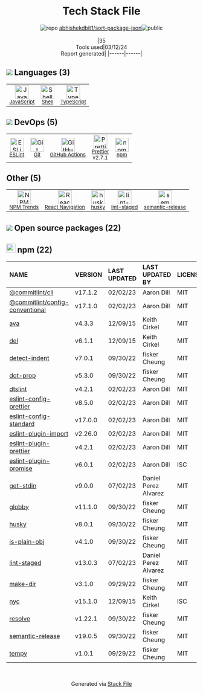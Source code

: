 <!--
&lt;--- Readme.md Snippet without images Start ---&gt;
## Tech Stack
abhishekdbit1/sort-package-json is built on the following main stack:

- [JavaScript](https://developer.mozilla.org/en-US/docs/Web/JavaScript) – Languages
- [Shell](https://en.wikipedia.org/wiki/Shell_script) – Languages
- [TypeScript](http://www.typescriptlang.org) – Languages
- [ESLint](http://eslint.org/) – Code Review
- [GitHub Actions](https://github.com/features/actions) – Continuous Integration
- [Prettier](https://prettier.io/) – Code Review
- [React Navigation](https://reactnavigation.org/) – Cross-Platform Mobile Tools

Full tech stack [here](/techstack.md)

&lt;--- Readme.md Snippet without images End ---&gt;

&lt;--- Readme.md Snippet with images Start ---&gt;
## Tech Stack
abhishekdbit1/sort-package-json is built on the following main stack:

- <img width='25' height='25' src='https://img.stackshare.io/service/1209/javascript.jpeg' alt='JavaScript'/> [JavaScript](https://developer.mozilla.org/en-US/docs/Web/JavaScript) – Languages
- <img width='25' height='25' src='https://img.stackshare.io/service/4631/default_c2062d40130562bdc836c13dbca02d318205a962.png' alt='Shell'/> [Shell](https://en.wikipedia.org/wiki/Shell_script) – Languages
- <img width='25' height='25' src='https://img.stackshare.io/service/1612/bynNY5dJ.jpg' alt='TypeScript'/> [TypeScript](http://www.typescriptlang.org) – Languages
- <img width='25' height='25' src='https://img.stackshare.io/service/3337/Q4L7Jncy.jpg' alt='ESLint'/> [ESLint](http://eslint.org/) – Code Review
- <img width='25' height='25' src='https://img.stackshare.io/service/11563/actions.png' alt='GitHub Actions'/> [GitHub Actions](https://github.com/features/actions) – Continuous Integration
- <img width='25' height='25' src='https://img.stackshare.io/service/7035/default_66f265943abed56bcdbfca1c866a4261b1fbb063.jpg' alt='Prettier'/> [Prettier](https://prettier.io/) – Code Review
- <img width='25' height='25' src='https://img.stackshare.io/service/6422/react-navigation.png' alt='React Navigation'/> [React Navigation](https://reactnavigation.org/) – Cross-Platform Mobile Tools

Full tech stack [here](/techstack.md)

&lt;--- Readme.md Snippet with images End ---&gt;
-->
<div align="center">

# Tech Stack File
![](https://img.stackshare.io/repo.svg "repo") [abhishekdbit1/sort-package-json](https://github.com/abhishekdbit1/sort-package-json)![](https://img.stackshare.io/public_badge.svg "public")
<br/><br/>
|35<br/>Tools used|03/12/24 <br/>Report generated|
|------|------|
</div>

## <img src='https://img.stackshare.io/languages.svg'/> Languages (3)
<table><tr>
  <td align='center'>
  <img width='36' height='36' src='https://img.stackshare.io/service/1209/javascript.jpeg' alt='JavaScript'>
  <br>
  <sub><a href="https://developer.mozilla.org/en-US/docs/Web/JavaScript">JavaScript</a></sub>
  <br>
  <sub></sub>
</td>

<td align='center'>
  <img width='36' height='36' src='https://img.stackshare.io/service/4631/default_c2062d40130562bdc836c13dbca02d318205a962.png' alt='Shell'>
  <br>
  <sub><a href="https://en.wikipedia.org/wiki/Shell_script">Shell</a></sub>
  <br>
  <sub></sub>
</td>

<td align='center'>
  <img width='36' height='36' src='https://img.stackshare.io/service/1612/bynNY5dJ.jpg' alt='TypeScript'>
  <br>
  <sub><a href="http://www.typescriptlang.org">TypeScript</a></sub>
  <br>
  <sub></sub>
</td>

</tr>
</table>

## <img src='https://img.stackshare.io/devops.svg'/> DevOps (5)
<table><tr>
  <td align='center'>
  <img width='36' height='36' src='https://img.stackshare.io/service/3337/Q4L7Jncy.jpg' alt='ESLint'>
  <br>
  <sub><a href="http://eslint.org/">ESLint</a></sub>
  <br>
  <sub></sub>
</td>

<td align='center'>
  <img width='36' height='36' src='https://img.stackshare.io/service/1046/git.png' alt='Git'>
  <br>
  <sub><a href="http://git-scm.com/">Git</a></sub>
  <br>
  <sub></sub>
</td>

<td align='center'>
  <img width='36' height='36' src='https://img.stackshare.io/service/11563/actions.png' alt='GitHub Actions'>
  <br>
  <sub><a href="https://github.com/features/actions">GitHub Actions</a></sub>
  <br>
  <sub></sub>
</td>

<td align='center'>
  <img width='36' height='36' src='https://img.stackshare.io/service/7035/default_66f265943abed56bcdbfca1c866a4261b1fbb063.jpg' alt='Prettier'>
  <br>
  <sub><a href="https://prettier.io/">Prettier</a></sub>
  <br>
  <sub>v2.7.1</sub>
</td>

<td align='center'>
  <img width='36' height='36' src='https://img.stackshare.io/service/1120/lejvzrnlpb308aftn31u.png' alt='npm'>
  <br>
  <sub><a href="https://www.npmjs.com/">npm</a></sub>
  <br>
  <sub></sub>
</td>

</tr>
</table>

## Other (5)
<table><tr>
  <td align='center'>
  <img width='36' height='36' src='https://img.stackshare.io/service/12294/empty-logo-square.png' alt='NPM Trends'>
  <br>
  <sub><a href="https://www.npmtrends.com/">NPM Trends</a></sub>
  <br>
  <sub></sub>
</td>

<td align='center'>
  <img width='36' height='36' src='https://img.stackshare.io/service/6422/react-navigation.png' alt='React Navigation'>
  <br>
  <sub><a href="https://reactnavigation.org/">React Navigation</a></sub>
  <br>
  <sub></sub>
</td>

<td align='center'>
  <img width='36' height='36' src='https://img.stackshare.io/service/9527/5502029.jpeg' alt='husky'>
  <br>
  <sub><a href="https://github.com/typicode/husky">husky</a></sub>
  <br>
  <sub></sub>
</td>

<td align='center'>
  <img width='36' height='36' src='https://img.stackshare.io/service/10577/11071.jpeg' alt='lint-staged'>
  <br>
  <sub><a href="https://github.com/okonet/lint-staged">lint-staged</a></sub>
  <br>
  <sub></sub>
</td>

<td align='center'>
  <img width='36' height='36' src='https://img.stackshare.io/service/10156/12867925.png' alt='semantic-release'>
  <br>
  <sub><a href="https://github.com/semantic-release/semantic-release">semantic-release</a></sub>
  <br>
  <sub></sub>
</td>

</tr>
</table>


## <img src='https://img.stackshare.io/group.svg' /> Open source packages (22)</h2>

## <img width='24' height='24' src='https://img.stackshare.io/service/1120/lejvzrnlpb308aftn31u.png'/> npm (22)

|NAME|VERSION|LAST UPDATED|LAST UPDATED BY|LICENSE|VULNERABILITIES|
|:------|:------|:------|:------|:------|:------|
|[@commitlint/cli](https://www.npmjs.com/@commitlint/cli)|v17.1.2|02/02/23|Aaron Dill |MIT|N/A|
|[@commitlint/config-conventional](https://www.npmjs.com/@commitlint/config-conventional)|v17.1.0|02/02/23|Aaron Dill |MIT|N/A|
|[ava](https://www.npmjs.com/ava)|v4.3.3|12/09/15|Keith Cirkel |MIT|N/A|
|[del](https://www.npmjs.com/del)|v6.1.1|12/09/15|Keith Cirkel |MIT|N/A|
|[detect-indent](https://www.npmjs.com/detect-indent)|v7.0.1|09/30/22|fisker Cheung |MIT|N/A|
|[dot-prop](https://www.npmjs.com/dot-prop)|v5.3.0|09/30/22|fisker Cheung |MIT|N/A|
|[dtslint](https://www.npmjs.com/dtslint)|v4.2.1|02/02/23|Aaron Dill |MIT|N/A|
|[eslint-config-prettier](https://www.npmjs.com/eslint-config-prettier)|v8.5.0|02/02/23|Aaron Dill |MIT|N/A|
|[eslint-config-standard](https://www.npmjs.com/eslint-config-standard)|v17.0.0|02/02/23|Aaron Dill |MIT|N/A|
|[eslint-plugin-import](https://www.npmjs.com/eslint-plugin-import)|v2.26.0|02/02/23|Aaron Dill |MIT|N/A|
|[eslint-plugin-prettier](https://www.npmjs.com/eslint-plugin-prettier)|v4.2.1|02/02/23|Aaron Dill |MIT|N/A|
|[eslint-plugin-promise](https://www.npmjs.com/eslint-plugin-promise)|v6.0.1|02/02/23|Aaron Dill |ISC|N/A|
|[get-stdin](https://www.npmjs.com/get-stdin)|v9.0.0|07/02/23|Daniel Perez Alvarez |MIT|N/A|
|[globby](https://www.npmjs.com/globby)|v11.1.0|09/30/22|fisker Cheung |MIT|N/A|
|[husky](https://www.npmjs.com/husky)|v8.0.1|09/30/22|fisker Cheung |MIT|N/A|
|[is-plain-obj](https://www.npmjs.com/is-plain-obj)|v4.1.0|09/30/22|fisker Cheung |MIT|N/A|
|[lint-staged](https://www.npmjs.com/lint-staged)|v13.0.3|07/02/23|Daniel Perez Alvarez |MIT|N/A|
|[make-dir](https://www.npmjs.com/make-dir)|v3.1.0|09/29/22|fisker Cheung |MIT|N/A|
|[nyc](https://www.npmjs.com/nyc)|v15.1.0|12/09/15|Keith Cirkel |ISC|N/A|
|[resolve](https://www.npmjs.com/resolve)|v1.22.1|09/30/22|fisker Cheung |MIT|N/A|
|[semantic-release](https://www.npmjs.com/semantic-release)|v19.0.5|09/30/22|fisker Cheung |MIT|N/A|
|[tempy](https://www.npmjs.com/tempy)|v1.0.1|09/29/22|fisker Cheung |MIT|N/A|

<br/>
<div align='center'>

Generated via [Stack File](https://github.com/marketplace/stack-file)
